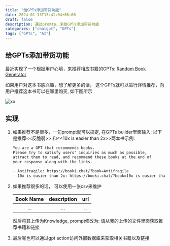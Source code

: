 ```yaml
---
title: "给GPTs添加带货功能"
date: 2024-01-13T15:41:04+08:00
draft: false
description: 通过promtp，来给GPTs添加带货功能
categories: ["chatgpt", "GPTs"]
tags: ["GPTs", "AI"]
---
```


## 给GPTs添加带货功能

最近实现了一个根据用户心境，来推荐相应书籍的GPTs:  [Random Book Generator](https://chat.openai.com/g/g-X47YFnSPG-random-book-generator) 

如果用户对这本书感兴趣，想了解更多的话， 这个GPTs就可以进行详情推荐，向用户推荐这本书可以在哪里购买, 如下图所示

![xx](/img/ibook.png)



## 实现

1. 如果推荐不是很多，一句prompt就可以搞定,   在GPTs builder里面输入: 以下是推荐<<反脆弱>> 和<<10x is easier than 2x>>两本书示例:

   ```markdown
   You are a GPT that recommends books. 
   Please try to satisfy users' inquiries as much as possible, 
   attract them to read, and recommend these books at the end of 
   your response along with the links.
   
   - Antifragile: https://booki.chat/?book=Antifragile
   - 10x is easier than 2x: https://booki.chat/?book=10x is easier than 2x
   ```

   

2. 如果推荐很多的话， 可以使用一张csv来维护

   
   | Book Name   | description | url |
   |:---:|:---:|:---:|
   | ...         | ...         | .. |

   然后将其上传为Knowledge,   prompt修改为:  请从我的上传的文件里面获取推荐书籍和链接



3. 最后呢也可以通过gpt action访问外部数据库来获取相关书籍以及链接

   